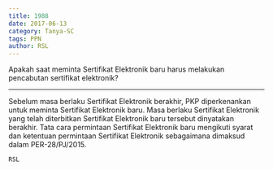 ```yaml
---
title: 1988
date: 2017-06-13
category: Tanya-SC
tags: PPN
author: RSL
---
```


Apakah saat meminta Sertifikat Elektronik baru harus melakukan pencabutan sertifikat elektronik?

---

Sebelum masa berlaku Sertifikat Elektronik berakhir, PKP diperkenankan untuk meminta Sertifikat Elektronik baru. Masa berlaku Sertifikat Elektronik yang telah diterbitkan Sertifikat Elektronik baru tersebut dinyatakan berakhir. Tata cara permintaan Sertifikat Elektronik baru mengikuti syarat dan ketentuan permintaan Sertifikat Elektronik sebagaimana dimaksud dalam PER-28/PJ/2015.

`RSL`
